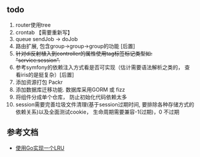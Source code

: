 ## todo ##
 1. router使用tree
 2. crontab 【需要重新写】
 4. queue sendJob -> doJob
 6. 路由扩展, 包含group->group->group的功能 [后置]
 7. ~~针对di反射植入到controller的属性使用tag标签标记类型如: "service:session".~~
 8. 参考symfony的依赖注入方式看是否可实现（估计需要语法解析之类的， 查看iris的是挺复杂）[后置]
 10. 添加资源打包 Packr [](github.com/gobuffalo/packr)
 11. 添加数据库迁移功能. 数据库采用GORM 或 fizz 
 14. 将组件分成单个仓库， 防止初始化代码依赖太多
 15. session需要完善垃圾文件清理(基于session过期时间, 要排除各种存储方式的依赖关系)以及全面测试cookie， 生命周期需要兼容-1(过期)，0 不过期

## 参考文档  ##
 - [使用Go实现一个LRU](https://www.jianshu.com/p/970f1a8dd9cf) 

